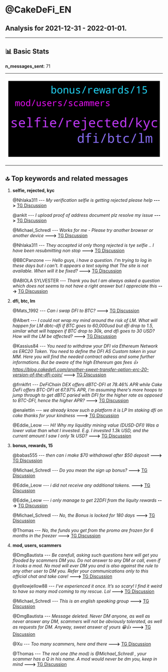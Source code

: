 # **@CakeDeFi_EN**
 ## Analysis for **2021-12-31** - **2022-01-01**.

---

## 📊 **Basic Stats**

**n_messages_sent**: 71

---
![wordcloud](CakeDeFi_EN_1Days_wordcloud.png)

---


## 🔝 **Top keywords and related messages**

1. **selfie, rejected, kyc**

    @Nhlaka311 --- *My verification selfie is getting rejected please help* **--->** [TG Discussion](https://t.me/CakeDeFi_EN/158528)

    @ankit --- *I upload proof of address document plz resolve my issue* **--->** [TG Discussion](https://t.me/CakeDeFi_EN/158758)

    @Michael_Schredl --- *Works for me - Please try another browser or another device* **--->** [TG Discussion](https://t.me/CakeDeFi_EN/158594)

    @Nhlaka311 --- *They accepted id only thong rejected is tye selfie .. I have been resubmitting non stop* **--->** [TG Discussion](https://t.me/CakeDeFi_EN/158530)

    @BBCPanzone --- *Hello guys, i have a question. I'm trying to log in these days but i can't. It appears a text saying that The site is not available. When will it be fixed?* **--->** [TG Discussion](https://t.me/CakeDeFi_EN/158593)

    @ABIOLA SYLVESTER --- *Thank you but I am always asked a question which does not seems to not have a right answer but I appreciate this* **--->** [TG Discussion](https://t.me/CakeDeFi_EN/158555)

2. **dfi, btc, lm**

    @Mats_1992 --- *Can i swap DFI to BTC?* **--->** [TG Discussion](https://t.me/CakeDeFi_EN/158437)

    @Albert --- *I could not wrap my mind around the risk of LM. What will happen for LM dbtc-dfi if BTC goes to 60,000usd but dfi drop to 1.5, similar what will happen if BTC drop to 30k, and dfi goes to 30 USD? How will the LM be affected?* **--->** [TG Discussion](https://t.me/CakeDeFi_EN/158725)

    @Kassius84 --- *You need to withdraw your DFI via Ethereum Network as ERC20 Token. You need to define the DFI AS Custom token in your MM. Here you will find the needed contract adress and some further informations. But be aware of the high Ethereum gas fees 👍  https://blog.cakedefi.com/another-sweet-transfer-option-erc-20-version-of-the-dfi-coin/* **--->** [TG Discussion](https://t.me/CakeDeFi_EN/158544)

    @frnklfrt --- *DeFiChain DEX offers dBTC-DFI at 78.46% APR while Cake DeFi offers BTC-DFI at 67.97% APR, I'm assuming there's more hoops to jump through to get dBTC paried with DFI for the higher rate as opposed to BTC-DFI, hence the higher APR?* **--->** [TG Discussion](https://t.me/CakeDeFi_EN/158460)

    @enalettin --- *we already know such a platform it is LP lm staking dfi on cake thanks for your kindness* **--->** [TG Discussion](https://t.me/CakeDeFi_EN/158646)

    @Eddie_Leow --- *Hi! Why my liquidity mining value (DUSD-DFI)  Was a lower value than what I invested. E.g. I invested 1.3k USD, and the current amount I saw I only 1k USD?* **--->** [TG Discussion](https://t.me/CakeDeFi_EN/158802)

3. **bonus, rewards, 15**

    @babas555 --- *then can i make $70 withdrawal after $50 deposit* **--->** [TG Discussion](https://t.me/CakeDeFi_EN/158614)

    @Michael_Schredl --- *Do you mean the sign up bonus?* **--->** [TG Discussion](https://t.me/CakeDeFi_EN/158610)

    @Eddie_Leow --- *i did not receive any additional tokens.* **--->** [TG Discussion](https://t.me/CakeDeFi_EN/158807)

    @Eddie_Leow --- *i only manage to get 22DFI from the liquity rewards* **--->** [TG Discussion](https://t.me/CakeDeFi_EN/158808)

    @Michael_Schredl --- *No, the Bonus is locked for 180 days* **--->** [TG Discussion](https://t.me/CakeDeFi_EN/158616)

    @Thomas --- *No, the funds you get from the promo are frozen for 6 months in the freezer* **--->** [TG Discussion](https://t.me/CakeDeFi_EN/158615)

4. **mod, users, scammers**

    @DmgBautista --- *Be carefull, asking such questions here will get you flooded by scammers DM you. Do not answer to any DM or call, even if it looks a mod. No mod will ever DM you and is also against the rule to any other user to DM you. Refer your communications only to this official chat and take care!* **--->** [TG Discussion](https://t.me/CakeDeFi_EN/158620)

    @yellowjellow88 --- *I’ve experienced it once. It’s so scary! I find it weird to have so many mod coming to my rescue. Lol* **--->** [TG Discussion](https://t.me/CakeDeFi_EN/158631)

    @Michael_Schredl --- *This is an english speaking group* **--->** [TG Discussion](https://t.me/CakeDeFi_EN/158772)

    @DmgBautista --- *Message deleted. Never DM anyone, as well as never answer any DM, scammers will not be obviously tolerated, as well as requests for DM. Anyway, sweet answer of yours 😁👍* **--->** [TG Discussion](https://t.me/CakeDeFi_EN/158651)

    @Xu --- *Too many scammers, here and there* **--->** [TG Discussion](https://t.me/CakeDeFi_EN/158546)

    @Thomas --- *The real one (the mod) is @Michael_Schredl , your scammer has a Q in his name. A mod would never be dm you, keep in mind* **--->** [TG Discussion](https://t.me/CakeDeFi_EN/158542)

